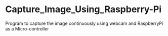 # Capture_Image_Using_Raspberry-Pi
Program to capture the image continuously using webcam and RaspberryPi as a Micro-controller
